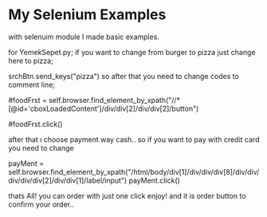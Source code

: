 # My Selenium Examples
with selenuim module  I made basic examples.

for YemekSepet.py;
if you want to change from burger to pizza just change here to pizza;

srchBtn.send_keys("pizza") 
so after that you need to change codes to comment line;


#foodFrst = self.browser.find_element_by_xpath("//*[@id='cboxLoadedContent']/div/div[2]/div/div[2]/button")


#foodFrst.click()



after that ı choose payment way cash.. so if you want to pay with credit card you need to change

payMent = self.browser.find_element_by_xpath("/html/body/div[1]/div/div/div[8]/div/div/div/div/div[2]/div/div[1]/label/input")
payMent.click()


thats All! you can order with just one click enjoy! and it is order button to confirm your order..


